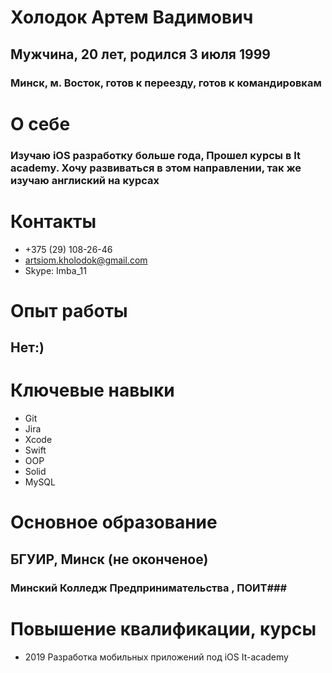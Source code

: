 # Холодок Артем Вадимович #
## Мужчина, 20 лет, родился 3 июля 1999 ## 
### Минск, м. Восток, готов к переезду, готов к командировкам ###

# О себе # 
### Изучаю iOS разработку больше года, Прошел курсы в It academy. Хочу развиваться в этом направлении, так же изучаю англиский на курсах ### 

# Контакты # 

* +375 (29) 108-26-46 
* artsiom.kholodok@gmail.com
* Skype: Imba_11

# Опыт работы #
## Нет:) ##

# Ключевые навыки #
* Git
* Jira
* Xcode
* Swift
* OOP
* Solid
* MySQL


# Основное образование #
## БГУИР, Минск (не оконченое) ##
### Минский Колледж Предпринимательства , ПОИТ###

# Повышение квалификации, курсы #
* 2019 Разработка мобильных приложений под iOS It-academy
